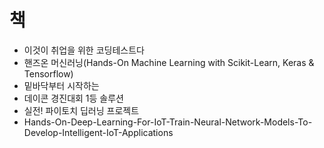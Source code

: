 # 책

* 이것이 취업을 위한 코딩테스트다
* 핸즈온 머신러닝(Hands-On Machine Learning with Scikit-Learn, Keras & Tensorflow)
* 밑바닥부터 시작하는
* 데이콘 경진대회 1등 솔루션
* 실전! 파이토치 딥러닝 프로젝트
* Hands-On-Deep-Learning-For-IoT-Train-Neural-Network-Models-To-Develop-Intelligent-IoT-Applications

